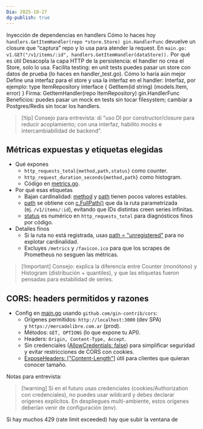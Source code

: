 ```yaml
---
Dia: 2025-10-27
dg-publish: true
---
```

Inyección de dependencias en handlers
Cómo lo haces hoy
`handlers.GetItemHandler(repo *store.Store) gin.HandlerFunc` devuelve un closure que “captura” repo y lo usa para atender la request.
En `main.go: v1.GET("/v1/items/:id", handlers.GetItemHandler(dataStore)).`
Por qué es útil
Desacopla la capa HTTP de la persistencia: el handler no crea el Store, solo lo usa.
Facilita testing: en unit tests puedes pasar un store con datos de prueba (lo haces en handler_test.go).
Cómo lo haría aún mejor
Define una interfaz para el store y usa la interfaz en el handler:
Interfaz, por ejemplo: type ItemRepository interface { GetItem(id string) (models.Item, error) }
Firma: GetItemHandler(repo ItemRepository) gin.HandlerFunc
Beneficios: puedes pasar un mock en tests sin tocar filesystem; cambiar a Postgres/Redis sin tocar los handlers.
>[!tip] Consejo para entrevista: di “uso DI por constructor/closure para reducir acoplamiento; con una interfaz, habilito mocks e intercambiabilidad de backend”.



## Métricas expuestas y etiquetas elegidas

- Qué expones
    - `http_requests_total{method,path,status}` como counter.
    - `http_request_duration_seconds{method,path}` como histogram.
    - Código en [metrics.go](vscode-file://vscode-app/usr/share/code/resources/app/out/vs/code/electron-browser/workbench/workbench.html).
- Por qué esas etiquetas
    - Bajan cardinalidad: [method](vscode-file://vscode-app/usr/share/code/resources/app/out/vs/code/electron-browser/workbench/workbench.html) y [path](vscode-file://vscode-app/usr/share/code/resources/app/out/vs/code/electron-browser/workbench/workbench.html) tienen pocos valores estables.
    - [path](vscode-file://vscode-app/usr/share/code/resources/app/out/vs/code/electron-browser/workbench/workbench.html) se obtiene con [c.FullPath()](vscode-file://vscode-app/usr/share/code/resources/app/out/vs/code/electron-browser/workbench/workbench.html) que da la ruta parametrizada (ej. `/v1/items/:id`), evitando que IDs distintas creen series infinitas.
    - [status](vscode-file://vscode-app/usr/share/code/resources/app/out/vs/code/electron-browser/workbench/workbench.html) es numérico en `http_requests_total` para diagnósticos finos por código.
- Detalles finos
    - Si la ruta no está registrada, usas [path = "unregistered"](vscode-file://vscode-app/usr/share/code/resources/app/out/vs/code/electron-browser/workbench/workbench.html) para no explotar cardinalidad.
    - Excluyes `/metrics` y `/favicon.ico` para que los scrapes de Prometheus no sesguen las métricas.

>[!important] Consejo: explica la diferencia entre Counter (monótono) y Histogram (distribución + quantiles), y que las etiquetas fueron pensadas para estabilidad de series.



## CORS: headers permitidos y razones

- Config en [main.go](vscode-file://vscode-app/usr/share/code/resources/app/out/vs/code/electron-browser/workbench/workbench.html) usando `github.com/gin-contrib/cors`:
    - Orígenes permitidos: `http://localhost:3000` (dev SPA) y `https://mercadolibre.com.ar` (prod).
    - Métodos: `GET, OPTIONS` (lo que expone tu API).
    - Headers: `Origin, Content-Type, Accept`.
    - Sin credenciales ([AllowCredentials: false](vscode-file://vscode-app/usr/share/code/resources/app/out/vs/code/electron-browser/workbench/workbench.html)) para simplificar seguridad y evitar restricciones de CORS con cookies.
    - [ExposeHeaders: ["Content-Length"]](vscode-file://vscode-app/usr/share/code/resources/app/out/vs/code/electron-browser/workbench/workbench.html) útil para clientes que quieran conocer tamaño.

Notas para entrevista:
>[!warning]  Si en el futuro usas credenciales (cookies/Authorization con credenciales), no puedes usar wildcard y debes declarar orígenes explícitos.
>En despliegues multi-ambiente, estos orígenes deberían venir de configuración (env).




Si hay muchos 429 (rate limit exceeded) hay que subir la ventana de 